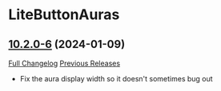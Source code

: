 # LiteButtonAuras

## [10.2.0-6](https://github.com/xod-wow/LiteButtonAuras/tree/10.2.0-6) (2024-01-09)
[Full Changelog](https://github.com/xod-wow/LiteButtonAuras/compare/10.2.0-5...10.2.0-6) [Previous Releases](https://github.com/xod-wow/LiteButtonAuras/releases)

- Fix the aura display width so it doesn't sometimes bug out  
